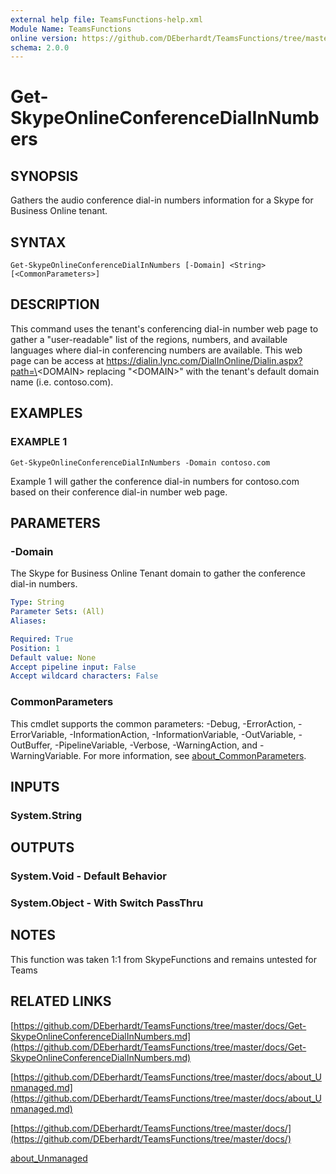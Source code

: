 ```yaml
---
external help file: TeamsFunctions-help.xml
Module Name: TeamsFunctions
online version: https://github.com/DEberhardt/TeamsFunctions/tree/master/docs/Get-SkypeOnlineConferenceDialInNumbers.md
schema: 2.0.0
---
```


# Get-SkypeOnlineConferenceDialInNumbers

## SYNOPSIS
Gathers the audio conference dial-in numbers information for a Skype for Business Online tenant.

## SYNTAX

```
Get-SkypeOnlineConferenceDialInNumbers [-Domain] <String> [<CommonParameters>]
```

## DESCRIPTION
This command uses the tenant's conferencing dial-in number web page to gather a "user-readable" list of
the regions, numbers, and available languages where dial-in conferencing numbers are available.
This web
page can be access at https://dialin.lync.com/DialInOnline/Dialin.aspx?path=\<DOMAIN\> replacing "\<DOMAIN\>"
with the tenant's default domain name (i.e.
contoso.com).

## EXAMPLES

### EXAMPLE 1
```
Get-SkypeOnlineConferenceDialInNumbers -Domain contoso.com
```

Example 1 will gather the conference dial-in numbers for contoso.com based on their conference dial-in number web page.

## PARAMETERS

### -Domain
The Skype for Business Online Tenant domain to gather the conference dial-in numbers.

```yaml
Type: String
Parameter Sets: (All)
Aliases:

Required: True
Position: 1
Default value: None
Accept pipeline input: False
Accept wildcard characters: False
```

### CommonParameters
This cmdlet supports the common parameters: -Debug, -ErrorAction, -ErrorVariable, -InformationAction, -InformationVariable, -OutVariable, -OutBuffer, -PipelineVariable, -Verbose, -WarningAction, and -WarningVariable. For more information, see [about_CommonParameters](http://go.microsoft.com/fwlink/?LinkID=113216).

## INPUTS

### System.String
## OUTPUTS

### System.Void - Default Behavior
### System.Object - With Switch PassThru
## NOTES
This function was taken 1:1 from SkypeFunctions and remains untested for Teams

## RELATED LINKS

[https://github.com/DEberhardt/TeamsFunctions/tree/master/docs/Get-SkypeOnlineConferenceDialInNumbers.md](https://github.com/DEberhardt/TeamsFunctions/tree/master/docs/Get-SkypeOnlineConferenceDialInNumbers.md)

[https://github.com/DEberhardt/TeamsFunctions/tree/master/docs/about_Unmanaged.md](https://github.com/DEberhardt/TeamsFunctions/tree/master/docs/about_Unmanaged.md)

[https://github.com/DEberhardt/TeamsFunctions/tree/master/docs/](https://github.com/DEberhardt/TeamsFunctions/tree/master/docs/)

[about_Unmanaged]()

